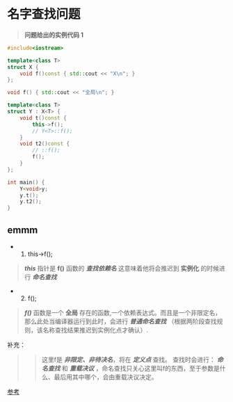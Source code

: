# 名字查找问题
> **问题给出的实例代码 1**
``` C++
#include<iostream>

template<class T>
struct X {
    void f()const { std::cout << "X\n"; }
};

void f() { std::cout << "全局\n"; }

template<class T>
struct Y : X<T> {
    void t()const {
        this->f();
        // Y<T>::f();
    }
    void t2()const {
        // ::f();
        f();
    }
};

int main() {
    Y<void>y;
    y.t();
    y.t2();
}
```

## emmm
+ 1. this->f();
> ***this*** 指针是 **f()** 函数的 ***查找依赖名***
> 这意味着他将会推迟到 **实例化** 的时候进行 ***命名查找***
+ 2. f();
> ***f()*** 函数是一个 **全局** 存在的函数,一个依赖表达式。而且是一个非限定名，那么此处当编译器运行到此时，会进行 ***普通命名查找*** （根据两阶段查找规则，该名称查找结果推迟到实例化点才确认）.

补充：
>> 这里f是 ***非限定、非待决名***，将在 ***定义点*** 查找。
>> 查找时会进行： ***命名查找*** 和 ***重载决议*** ，命名查找只关心这里叫f的东西，至于参数是什么、最后用其中哪个，会由重载决议决定。
> 
[参考](https://www.zhihu.com/question/511729926/answer/2312535729)

